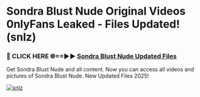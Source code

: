 # Sondra Blust Nude Original Videos 0nlyFans Leaked - Files Updated! (snlz)

<h3>🔴 CLICK HERE 🌐==►► <a href="https://tinyurl.com/52m3yx9h" rel="nofollow">Sondra Blust Nude Updated Files</a></h3>

Get Sondra Blust Nude and all content. Now you can access all videos and pictures of Sondra Blust Nude. New Updated Files 2025!

[![snlz](https://i.imgur.com/TnHtlc8.gif)](https://tinyurl.com/52m3yx9h)
